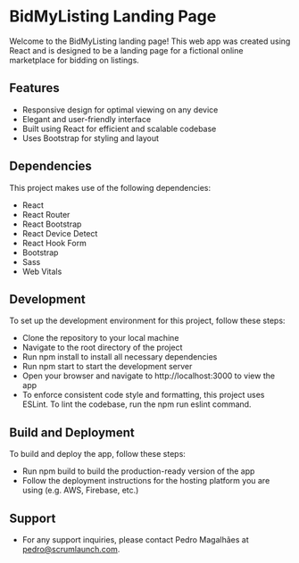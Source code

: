 # BidMyListing Landing Page

Welcome to the BidMyListing landing page! This web app was created using React and is designed to be a landing page for a fictional online marketplace for bidding on listings.

## Features

- Responsive design for optimal viewing on any device
- Elegant and user-friendly interface
- Built using React for efficient and scalable codebase
- Uses Bootstrap for styling and layout

## Dependencies
This project makes use of the following dependencies:

- React
- React Router
- React Bootstrap
- React Device Detect
- React Hook Form
- Bootstrap
- Sass
- Web Vitals

## Development

To set up the development environment for this project, follow these steps:

- Clone the repository to your local machine
- Navigate to the root directory of the project
- Run npm install to install all necessary dependencies
- Run npm start to start the development server
- Open your browser and navigate to http://localhost:3000 to view the app
- To enforce consistent code style and formatting, this project uses ESLint. To lint the codebase, run the npm run eslint command.

## Build and Deployment
To build and deploy the app, follow these steps:

- Run npm build to build the production-ready version of the app
- Follow the deployment instructions for the hosting platform you are using (e.g. AWS, Firebase, etc.)

## Support
- For any support inquiries, please contact Pedro Magalhães at pedro@scrumlaunch.com.